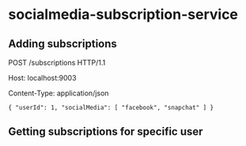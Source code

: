 # socialmedia-subscription-service

## Adding subscriptions
POST /subscriptions HTTP/1.1

Host: localhost:9003

Content-Type: application/json

`{
"userId": 1,
"socialMedia": [
"facebook",
"snapchat"
]
}`

## Getting subscriptions for specific user



    












